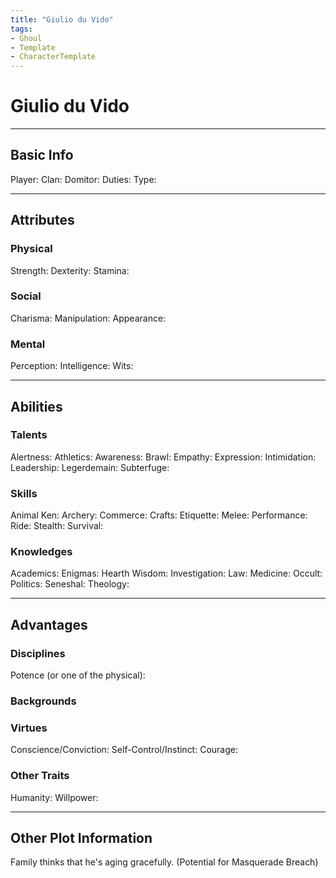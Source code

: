 ```yaml
---
title: "Giulio du Vido"
tags:
- Ghoul
- Template
- CharacterTemplate
---
```


# Giulio du Vido
---
## Basic Info
Player: 
Clan:
Domitor:
Duties:
Type:

---

## Attributes
### Physical
Strength: 
Dexterity:
Stamina:

### Social
Charisma:
Manipulation:
Appearance:

### Mental
Perception: 
Intelligence:
Wits:

---

## Abilities
### Talents
Alertness:
Athletics:
Awareness:
Brawl:
Empathy:
Expression:
Intimidation:
Leadership:
Legerdemain:
Subterfuge:

### Skills
Animal Ken:
Archery:
Commerce:
Crafts:
Etiquette:
Melee:
Performance:
Ride:
Stealth:
Survival:

### Knowledges
Academics:
Enigmas:
Hearth Wisdom:
Investigation:
Law:
Medicine:
Occult:
Politics:
Seneshal:
Theology:

---

## Advantages
### Disciplines
Potence (or one of the physical):


### Backgrounds



### Virtues
Conscience/Conviction: 
Self-Control/Instinct:
Courage:

### Other Traits
Humanity:
Willpower:


---
## Other Plot Information
Family thinks that he's aging gracefully. (Potential for Masquerade Breach)
